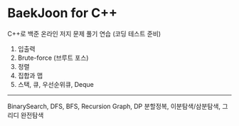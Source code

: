 # BaekJoon for C++
C++로 백준 온라인 저지 문제 풀기 연습 (코딩 테스트 준비)
1. 입출력
2. Brute-force (브루트 포스)
3. 정렬
4. 집합과 맵
5. 스택, 큐, 우선순위큐, Deque

---

BinarySearch, DFS, BFS, Recursion
Graph, DP
분할정복, 이분탐색/삼분탐색, 그리디
완전탐색
